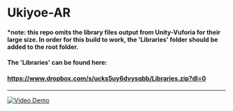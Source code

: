 # Ukiyoe-AR

#### *note: this repo omits the library files output from Unity-Vuforia for their large size. In order for this build to work, the 'Libraries' folder should be added to the root folder. 
#### The 'Libraries' can be found here:
#### https://www.dropbox.com/s/ucks5uy6dvysqbb/Libraries.zip?dl=0

***

[![Video Demo](http://i3.ytimg.com/vi/ec607oIJ_D4/maxresdefault.jpg)](https://youtu.be/ec607oIJ_D4)
